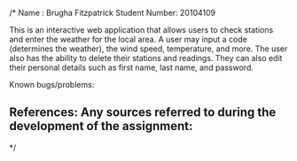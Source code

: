 /*
Name : Brugha Fitzpatrick
 Student Number: 20104109
 
 This is an interactive web application that allows users to check stations and enter the weather for the local area. A user may input a code (determines the weather), the wind speed, temperature, and more. The user also has the ability to delete their stations and readings. They can also edit their personal details such as first name, last name, and password.
 
 
 Known bugs/problems:
 
 
 
 References:
 Any sources referred to during the development of the assignment:
 - 
 */
